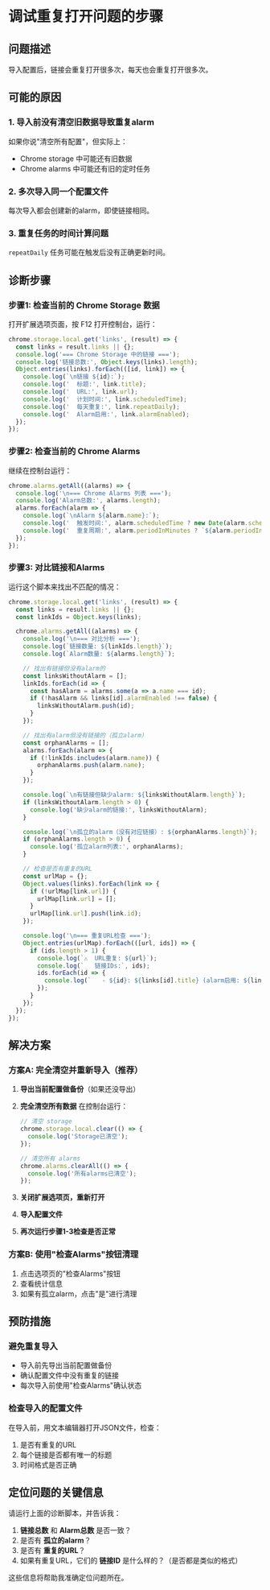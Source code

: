 # 调试重复打开问题的步骤

## 问题描述
导入配置后，链接会重复打开很多次，每天也会重复打开很多次。

## 可能的原因

### 1. **导入前没有清空旧数据导致重复alarm**
如果你说"清空所有配置"，但实际上：
- Chrome storage 中可能还有旧数据
- Chrome alarms 中可能还有旧的定时任务

### 2. **多次导入同一个配置文件**
每次导入都会创建新的alarm，即使链接相同。

### 3. **重复任务的时间计算问题**
`repeatDaily` 任务可能在触发后没有正确更新时间。

## 诊断步骤

### 步骤1: 检查当前的 Chrome Storage 数据
打开扩展选项页面，按 F12 打开控制台，运行：

```javascript
chrome.storage.local.get('links', (result) => {
  const links = result.links || {};
  console.log('=== Chrome Storage 中的链接 ===');
  console.log('链接总数:', Object.keys(links).length);
  Object.entries(links).forEach(([id, link]) => {
    console.log(`\n链接 ${id}:`);
    console.log('  标题:', link.title);
    console.log('  URL:', link.url);
    console.log('  计划时间:', link.scheduledTime);
    console.log('  每天重复:', link.repeatDaily);
    console.log('  Alarm启用:', link.alarmEnabled);
  });
});
```

### 步骤2: 检查当前的 Chrome Alarms
继续在控制台运行：

```javascript
chrome.alarms.getAll((alarms) => {
  console.log('\n=== Chrome Alarms 列表 ===');
  console.log('Alarm总数:', alarms.length);
  alarms.forEach(alarm => {
    console.log(`\nAlarm ${alarm.name}:`);
    console.log('  触发时间:', alarm.scheduledTime ? new Date(alarm.scheduledTime).toLocaleString() : '无');
    console.log('  重复周期:', alarm.periodInMinutes ? `${alarm.periodInMinutes}分钟` : '一次性');
  });
});
```

### 步骤3: 对比链接和Alarms
运行这个脚本来找出不匹配的情况：

```javascript
chrome.storage.local.get('links', (result) => {
  const links = result.links || {};
  const linkIds = Object.keys(links);

  chrome.alarms.getAll((alarms) => {
    console.log('\n=== 对比分析 ===');
    console.log(`链接数量: ${linkIds.length}`);
    console.log(`Alarm数量: ${alarms.length}`);

    // 找出有链接但没有alarm的
    const linksWithoutAlarm = [];
    linkIds.forEach(id => {
      const hasAlarm = alarms.some(a => a.name === id);
      if (!hasAlarm && links[id].alarmEnabled !== false) {
        linksWithoutAlarm.push(id);
      }
    });

    // 找出有alarm但没有链接的（孤立alarm）
    const orphanAlarms = [];
    alarms.forEach(alarm => {
      if (!linkIds.includes(alarm.name)) {
        orphanAlarms.push(alarm.name);
      }
    });

    console.log(`\n有链接但缺少alarm: ${linksWithoutAlarm.length}`);
    if (linksWithoutAlarm.length > 0) {
      console.log('缺少alarm的链接:', linksWithoutAlarm);
    }

    console.log(`\n孤立的alarm（没有对应链接）: ${orphanAlarms.length}`);
    if (orphanAlarms.length > 0) {
      console.log('孤立alarm列表:', orphanAlarms);
    }

    // 检查是否有重复的URL
    const urlMap = {};
    Object.values(links).forEach(link => {
      if (!urlMap[link.url]) {
        urlMap[link.url] = [];
      }
      urlMap[link.url].push(link.id);
    });

    console.log('\n=== 重复URL检查 ===');
    Object.entries(urlMap).forEach(([url, ids]) => {
      if (ids.length > 1) {
        console.log(`⚠️  URL重复: ${url}`);
        console.log(`   链接IDs:`, ids);
        ids.forEach(id => {
          console.log(`   - ${id}: ${links[id].title} (alarm启用: ${links[id].alarmEnabled !== false})`);
        });
      }
    });
  });
});
```

## 解决方案

### 方案A: 完全清空并重新导入（推荐）

1. **导出当前配置做备份**（如果还没导出）

2. **完全清空所有数据**
   在控制台运行：
   ```javascript
   // 清空 storage
   chrome.storage.local.clear(() => {
     console.log('Storage已清空');
   });

   // 清空所有 alarms
   chrome.alarms.clearAll(() => {
     console.log('所有alarms已清空');
   });
   ```

3. **关闭扩展选项页，重新打开**

4. **导入配置文件**

5. **再次运行步骤1-3检查是否正常**

### 方案B: 使用"检查Alarms"按钮清理

1. 点击选项页的"检查Alarms"按钮
2. 查看统计信息
3. 如果有孤立alarm，点击"是"进行清理

## 预防措施

### 避免重复导入
- 导入前先导出当前配置做备份
- 确认配置文件中没有重复的链接
- 每次导入前使用"检查Alarms"确认状态

### 检查导入的配置文件
在导入前，用文本编辑器打开JSON文件，检查：
1. 是否有重复的URL
2. 每个链接是否都有唯一的标题
3. 时间格式是否正确

## 定位问题的关键信息

请运行上面的诊断脚本，并告诉我：
1. **链接总数** 和 **Alarm总数** 是否一致？
2. 是否有 **孤立的alarm**？
3. 是否有 **重复的URL**？
4. 如果有重复URL，它们的 **链接ID** 是什么样的？（是否都是类似的格式）

这些信息将帮助我准确定位问题所在。
